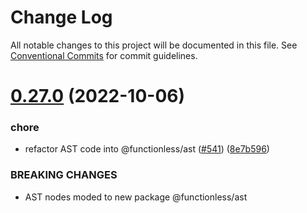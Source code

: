 # Change Log

All notable changes to this project will be documented in this file.
See [Conventional Commits](https://conventionalcommits.org) for commit guidelines.

# [0.27.0](https://github.com/functionless/functionless/compare/v0.26.0...v0.27.0) (2022-10-06)


### chore

* refactor AST code into @functionless/ast ([#541](https://github.com/functionless/functionless/issues/541)) ([8e7b596](https://github.com/functionless/functionless/commit/8e7b5965f39dd3be195c70c7e1bde984afef8aab))


### BREAKING CHANGES

* AST nodes moded to new package @functionless/ast
